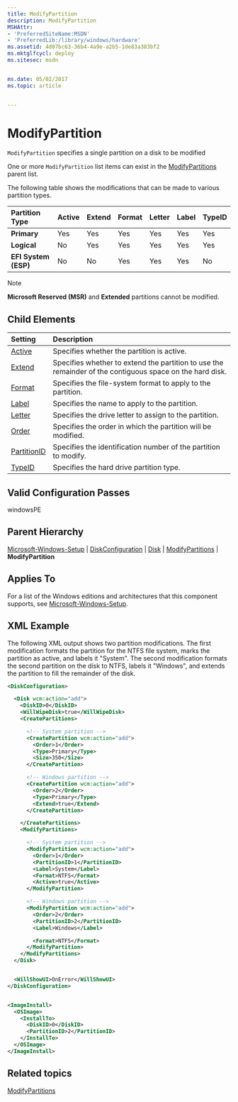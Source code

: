 ```yaml
---
title: ModifyPartition
description: ModifyPartition
MSHAttr:
- 'PreferredSiteName:MSDN'
- 'PreferredLib:/library/windows/hardware'
ms.assetid: 4d07bc63-36b4-4a9e-a2b5-1de83a383bf2
ms.mktglfcycl: deploy
ms.sitesec: msdn


ms.date: 05/02/2017
ms.topic: article


---
```

# ModifyPartition

`ModifyPartition` specifies a single partition on a disk to be modified

One or more `ModifyPartition` list items can exist in the [ModifyPartitions](microsoft-windows-setup-diskconfiguration-disk-modifypartitions.md) parent list.

The following table shows the modifications that can be made to various partition types.

| Partition Type        | Active    | Extend    | Format    | Letter    | Label    | TypeID    |
|:----------------------|:----------|:----------|:----------|:----------|:---------|:----------|
| **Primary**           | Yes       | Yes       | Yes       | Yes       | Yes      | Yes       |
| **Logical**           | No        | Yes       | Yes       | Yes       | Yes      | Yes       |
| **EFI System (ESP)**  | No        | No        | Yes       | Yes       | Yes      | No        |

> [!Note]
> **Microsoft Reserved (MSR)** and **Extended** partitions cannot be modified.

## Child Elements

| Setting                 | Description                                                                           |
|:------------------------|:--------------------------------------------------------------------------------------|
| [Active](microsoft-windows-setup-diskconfiguration-disk-modifypartitions-modifypartition-active.md) | Specifies whether the partition is active. |
| [Extend](microsoft-windows-setup-diskconfiguration-disk-modifypartitions-modifypartition-extend.md) | Specifies whether to extend the partition to use the remainder of the contiguous space on the hard disk. |
| [Format](microsoft-windows-setup-diskconfiguration-disk-modifypartitions-modifypartition-format.md) | Specifies the file-system format to apply to the partition. |
| [Label](microsoft-windows-setup-diskconfiguration-disk-modifypartitions-modifypartition-label.md) | Specifies the name to apply to the partition. |
| [Letter](microsoft-windows-setup-diskconfiguration-disk-modifypartitions-modifypartition-letter.md) | Specifies the drive letter to assign to the partition. |
| [Order](microsoft-windows-setup-diskconfiguration-disk-modifypartitions-modifypartition-order.md) | Specifies the order in which the partition will be modified. |
| [PartitionID](microsoft-windows-setup-diskconfiguration-disk-modifypartitions-modifypartition-partitionid.md) | Specifies the identification number of the partition to modify. |
| [TypeID](microsoft-windows-setup-diskconfiguration-disk-modifypartitions-modifypartition-typeid.md) | Specifies the hard drive partition type. |

## Valid Configuration Passes

windowsPE

## Parent Hierarchy

[Microsoft-Windows-Setup](microsoft-windows-setup.md) | [DiskConfiguration](microsoft-windows-setup-diskconfiguration.md) | [Disk](microsoft-windows-setup-diskconfiguration-disk.md) | [ModifyPartitions](microsoft-windows-setup-diskconfiguration-disk-modifypartitions.md) | **ModifyPartition**

## Applies To

For a list of the Windows editions and architectures that this component supports, see [Microsoft-Windows-Setup](microsoft-windows-setup.md).

## XML Example

The following XML output shows two partition modifications. The first modification formats the partition for the NTFS file system, marks the partition as active, and labels it "System". The second modification formats the second partition on the disk to NTFS, labels it "Windows", and extends the partition to fill the remainder of the disk.

```XML
<DiskConfiguration>

  <Disk wcm:action="add">
    <DiskID>0</DiskID> 
    <WillWipeDisk>true</WillWipeDisk> 
    <CreatePartitions>

      <!-- System partition -->
      <CreatePartition wcm:action="add">
        <Order>1</Order> 
        <Type>Primary</Type> 
        <Size>350</Size> 
      </CreatePartition>

      <!-- Windows partition -->
      <CreatePartition wcm:action="add">
        <Order>2</Order> 
        <Type>Primary</Type> 
        <Extend>true</Extend> 
      </CreatePartition>

    </CreatePartitions>
    <ModifyPartitions>

      <!-- System partition -->
      <ModifyPartition wcm:action="add">
        <Order>1</Order> 
        <PartitionID>1</PartitionID> 
        <Label>System</Label> 
        <Format>NTFS</Format> 
        <Active>true</Active> 
      </ModifyPartition>

      <!-- Windows partition -->
      <ModifyPartition wcm:action="add">
        <Order>2</Order> 
        <PartitionID>2</PartitionID> 
        <Label>Windows</Label> 

        <Format>NTFS</Format> 
      </ModifyPartition>
    </ModifyPartitions>
  </Disk>


  <WillShowUI>OnError</WillShowUI> 
</DiskConfiguration>


<ImageInstall>
  <OSImage>
    <InstallTo>
      <DiskID>0</DiskID> 
      <PartitionID>2</PartitionID> 
    </InstallTo>
  </OSImage>
</ImageInstall>
```

## Related topics

[ModifyPartitions](microsoft-windows-setup-diskconfiguration-disk-modifypartitions.md)
